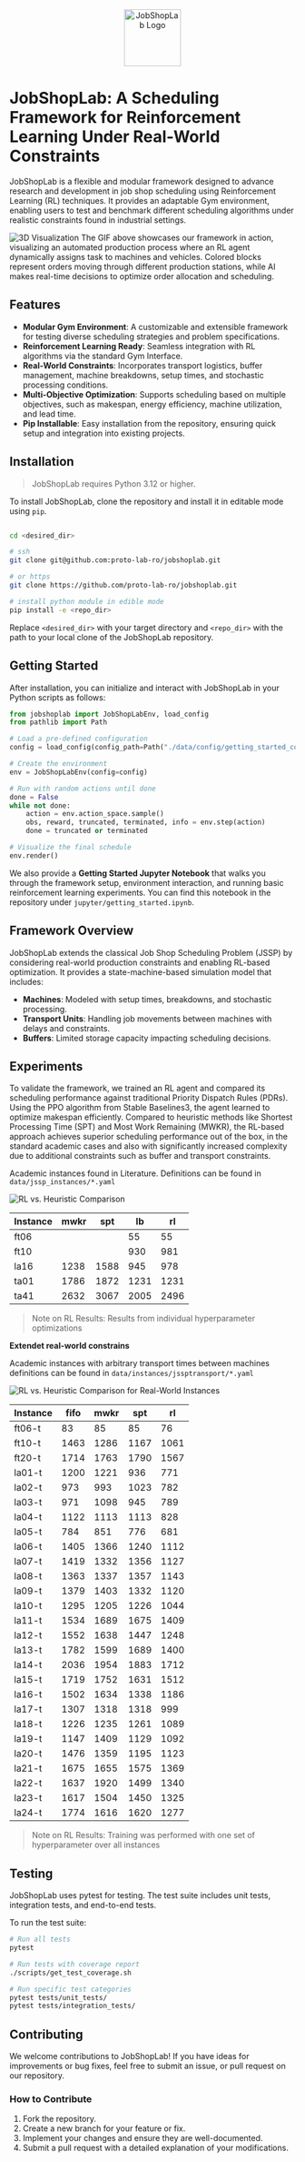 <div align="center">
    <img src="docs/assets/JobShopLabLogo.svg" alt="JobShopLab Logo" width="100"/>
</div>

# JobShopLab: A Scheduling Framework for Reinforcement Learning Under Real-World Constraints 
<!-- <p align="center">
    <a href="https://lbesson.mit-license.org/" alt="Backers on Open Collective">
        <img src="https://badgen.net/github/license/micromatch/micromatch" /></a>
    <a href="https://proto-lab-ro.github.io/jobshoplab/" alt="Backers on Open Collective">
        <img src="https://img.shields.io/readthedocs" /></a>
</p> -->


JobShopLab is a flexible and modular framework designed to advance research and development in job shop scheduling using Reinforcement Learning (RL) techniques. It provides an adaptable Gym environment, enabling users to test and benchmark different scheduling algorithms under realistic constraints found in industrial settings.


![3D Visualization](docs/assets/3d_sim.gif)
The GIF above showcases our framework in action, visualizing an automated production process where an RL agent dynamically assigns task to machines and vehicles. Colored blocks represent orders moving through different production stations, while AI makes real-time decisions to optimize order allocation and scheduling.

## Features

- **Modular Gym Environment**: A customizable and extensible framework for testing diverse scheduling strategies and problem specifications.
- **Reinforcement Learning Ready**: Seamless integration with RL algorithms via the standard Gym Interface.
- **Real-World Constraints**: Incorporates transport logistics, buffer management, machine breakdowns, setup times, and stochastic processing conditions.
- **Multi-Objective Optimization**: Supports scheduling based on multiple objectives, such as makespan, energy efficiency, machine utilization, and lead time.
- **Pip Installable**: Easy installation from the repository, ensuring quick setup and integration into existing projects.

## Installation

> JobShopLab requires Python 3.12 or higher.


To install JobShopLab, clone the repository and install it in editable mode using `pip`.

```bash

cd <desired_dir>

# ssh
git clone git@github.com:proto-lab-ro/jobshoplab.git

# or https
git clone https://github.com/proto-lab-ro/jobshoplab.git

# install python module in edible mode
pip install -e <repo_dir>
```

Replace `<desired_dir>` with your target directory and `<repo_dir>` with the path to your local clone of the JobShopLab repository.

## Getting Started

After installation, you can initialize and interact with JobShopLab in your Python scripts as follows:

```python
from jobshoplab import JobShopLabEnv, load_config
from pathlib import Path

# Load a pre-defined configuration
config = load_config(config_path=Path("./data/config/getting_started_config.yaml"))

# Create the environment
env = JobShopLabEnv(config=config)

# Run with random actions until done
done = False
while not done:
    action = env.action_space.sample()
    obs, reward, truncated, terminated, info = env.step(action)
    done = truncated or terminated

# Visualize the final schedule
env.render()
```

We also provide a **Getting Started Jupyter Notebook** that walks you through the framework setup, environment interaction, and running basic reinforcement learning experiments. You can find this notebook in the repository under `jupyter/getting_started.ipynb`.

## Framework Overview

JobShopLab extends the classical Job Shop Scheduling Problem (JSSP) by considering real-world production constraints and enabling RL-based optimization. It provides a state-machine-based simulation model that includes:

- **Machines**: Modeled with setup times, breakdowns, and stochastic processing.
- **Transport Units**: Handling job movements between machines with delays and constraints.
- **Buffers**: Limited storage capacity impacting scheduling decisions.

## Experiments

To validate the framework, we trained an RL agent and compared its scheduling performance against traditional Priority Dispatch Rules (PDRs). Using the PPO algorithm from Stable Baselines3, the agent learned to optimize makespan efficiently. Compared to heuristic methods like Shortest Processing Time (SPT) and Most Work Remaining (MWKR), the RL-based approach achieves superior scheduling performance out of the box, in the standard academic cases and also with significantly increased complexity due to additional constraints such as buffer and transport constraints.

Academic instances found in Literature. Definitions can be found in `data/jssp_instances/*.yaml`

![RL vs. Heuristic Comparison](docs/assets/results_validation.svg)

| Instance | mwkr | spt  | lb   | rl |
| -------- | ---- | ---- | ---- | ---- |
| ft06     |      |      | 55   | 55   |
| ft10     |      |      | 930  | 981  |
| la16     | 1238 | 1588 | 945  | 978  |
| ta01     | 1786 | 1872 | 1231 | 1231 |
| ta41     | 2632 | 3067 | 2005 | 2496 |


> Note on RL Results: Results from individual hyperparameter optimizations 

**Extendet real-world constrains**

Academic instances with arbitrary transport times between machines
definitions can be found in 
`data/instances/jssptransport/*.yaml`

![RL vs. Heuristic Comparison for Real-World Instances](docs/assets/results_verification.svg)


| Instance | fifo| mwkr | spt | rl|
|---------|---------|---------|---------|---------|
| ft06-t  | 83      | 85      | 85      | 76      |
| ft10-t  | 1463    | 1286    | 1167    | 1061    |
| ft20-t  | 1714    | 1763    | 1790    | 1567    |
| la01-t  | 1200    | 1221    | 936     | 771     |
| la02-t  | 973     | 993     | 1023    | 782     |
| la03-t  | 971     | 1098    | 945     | 789     |
| la04-t  | 1122    | 1113    | 1113    | 828     |
| la05-t  | 784     | 851     | 776     | 681     |
| la06-t  | 1405    | 1366    | 1240    | 1112    |
| la07-t  | 1419    | 1332    | 1356    | 1127    |
| la08-t  | 1363    | 1337    | 1357    | 1143    |
| la09-t  | 1379    | 1403    | 1332    | 1120    |
| la10-t  | 1295    | 1205    | 1226    | 1044    |
| la11-t  | 1534    | 1689    | 1675    | 1409    |
| la12-t  | 1552    | 1638    | 1447    | 1248    |
| la13-t  | 1782    | 1599    | 1689    | 1400    |
| la14-t  | 2036    | 1954    | 1883    | 1712    |
| la15-t  | 1719    | 1752    | 1631    | 1512    |
| la16-t  | 1502    | 1634    | 1338    | 1186    |
| la17-t  | 1307    | 1318    | 1318    | 999     |
| la18-t  | 1226    | 1235    | 1261    | 1089    |
| la19-t  | 1147    | 1409    | 1129    | 1092    |
| la20-t  | 1476    | 1359    | 1195    | 1123    |
| la21-t  | 1675    | 1655    | 1575    | 1369    |
| la22-t  | 1637    | 1920    | 1499    | 1340    |
| la23-t  | 1617    | 1504    | 1450    | 1325    |
| la24-t  | 1774    | 1616    | 1620    | 1277    |

> Note on RL Results: Training was performed with one set of hyperparameter over all instances

## Testing

JobShopLab uses pytest for testing. The test suite includes unit tests, integration tests, and end-to-end tests.

To run the test suite:

```bash
# Run all tests
pytest

# Run tests with coverage report
./scripts/get_test_coverage.sh

# Run specific test categories
pytest tests/unit_tests/
pytest tests/integration_tests/
```

## Contributing

We welcome contributions to JobShopLab! If you have ideas for improvements or bug fixes, feel free to submit an issue, or pull request on our repository.

### How to Contribute

1. Fork the repository.
2. Create a new branch for your feature or fix.
3. Implement your changes and ensure they are well-documented.
4. Submit a pull request with a detailed explanation of your modifications.
